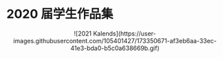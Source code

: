 <h1>2020 届学生作品集</h1>
<p align="center">
 ![2021 Kalends](https://user-images.githubusercontent.com/105401427/173350671-af3eb6aa-33ec-41e3-bda0-b5c0a638669b.gif)
</p>

